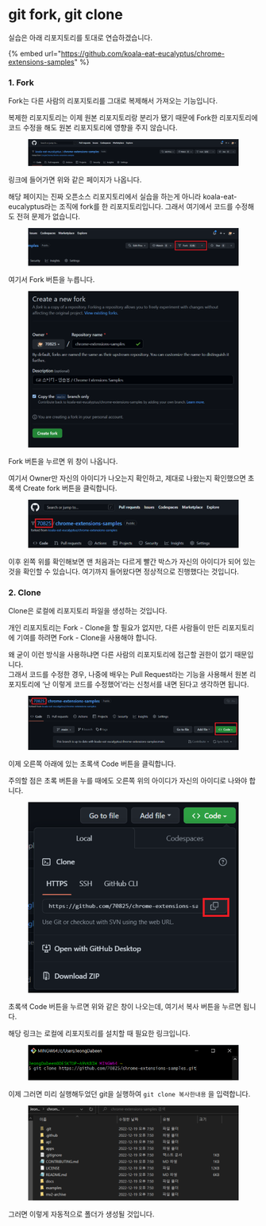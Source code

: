 # git fork, git clone

&#x20;실습은 아래 리포지토리를 토대로 연습하겠습니다.

{% embed url="https://github.com/koala-eat-eucalyptus/chrome-extensions-samples" %}



### 1. Fork

Fork는 다른 사람의 리포지토리를 그대로 복제해서 가져오는 기능입니다.

복제한 리포지토리는 이제 원본 리포지토리랑 분리가 됐기 때문에 Fork한 리포지토리에 코드 수정을 해도 원본 리포지토리에 영향을 주지 않습니다.

<figure><img src="../.gitbook/assets/image (1) (2).png" alt=""><figcaption></figcaption></figure>

링크에 들어가면 위와 같은 페이지가 나옵니다.

해당 페이지는 진짜 오픈소스 리포지토리에서 실습을 하는게 아니라 koala-eat-eucalyptus라는 조직에 fork를 한 리포지토리입니다. 그래서 여기에서 코드를 수정해도 전혀 문제가 없습니다.

<figure><img src="../.gitbook/assets/image (4).png" alt=""><figcaption></figcaption></figure>

여기서 Fork 버튼을 누릅니다.

<figure><img src="../.gitbook/assets/image (1) (1).png" alt=""><figcaption></figcaption></figure>

Fork 버튼을 누르면 위 창이 나옵니다.

여기서 Owner만 자신의 아이디가 나오는지 확인하고, 제대로 나왔는지 확인했으면 초록색 Create fork 버튼을 클릭합니다.

<figure><img src="../.gitbook/assets/image (2) (1).png" alt=""><figcaption></figcaption></figure>

이후 왼쪽 위를 확인해보면 맨 처음과는 다르게 빨간 박스가 자신의 아이디가 되어 있는 것을 확인할 수 있습니다. 여기까지 들어왔다면 정상적으로 진행했다는 것입니다.



### 2. Clone

Clone은 로컬에 리포지토리 파일을 생성하는 것입니다.

개인 리포지토리는 Fork - Clone을 할 필요가 없지만, 다른 사람들이 만든 리포지토리에 기여를 하려면 Fork - Clone을 사용해야 합니다.

왜 굳이 이런 방식을 사용하냐면 다른 사람의 리포지토리에 접근할 권한이 없기 때문입니다.\
그래서 코드를 수정한 경우, 나중에 배우는 Pull Request라는 기능을 사용해서 원본 리포지토리에 ‘난 이렇게 코드를 수정했어’라는 신청서를 내면 된다고 생각하면 됩니다.

<figure><img src="../.gitbook/assets/image (1).png" alt=""><figcaption></figcaption></figure>

이제 오른쪽 아래에 있는 초록색 Code 버튼을 클릭합니다.

주의할 점은 초록 버튼을 누를 때에도 오른쪽 위의 아이디가 자신의 아이디로 나와야 합니다.

<figure><img src="../.gitbook/assets/image (3).png" alt=""><figcaption></figcaption></figure>

초록색 Code 버튼을 누르면 위와 같은 창이 나오는데, 여기서 복사 버튼을 누르면 됩니다.

해당 링크는 로컬에 리포지토리를 설치할 때 필요한 링크입니다.

<figure><img src="../.gitbook/assets/image (5).png" alt=""><figcaption></figcaption></figure>

이제 그러면 미리 실행해두었던 git을 실행하여 `git clone 복사한내용` 을 입력합니다.

<figure><img src="../.gitbook/assets/image (2) (2).png" alt=""><figcaption></figcaption></figure>

그러면 이렇게 자동적으로 폴더가 생성될 것입니다.
